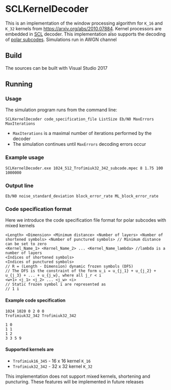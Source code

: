 # SCLKernelDecoder
This is an implementation of the window processing algorithm for `K_16` and `K_32` kernels from https://arxiv.org/abs/2010.07884. Kernel processors are embedded in [SCL](https://ieeexplore.ieee.org/document/7055304) decoder. This implementation also supports the decoding of [polar subcodes](https://ieeexplore.ieee.org/document/7339451). Simulations run in AWGN channel

## Build

The sources can be built with Visual Studio 2017

## Running
### Usage

The simulation program runs from the command line:
```
SCLKernelDecoder code_specification_file ListSize Eb/N0 MaxErrors MaxIterations
```
* `MaxIterations` is a maximal number of iterations performed by the decoder
* The simulation continues until `MaxErrors` decoding errors occur

### Example usage
```
SCLKernelDecoder.exe 1024_512_Trofimiuk32_342_subcode.mpec 8 1.75 100 1000000
```

### Output line
`
Eb/N0 noise_standard_deviation block_error_rate ML_block_error_rate
`

### Code specification format
Here we introduce the code specification file format for polar subcodes with mixed kernels
```
<Length> <Dimension> <Minimum distance> <Number of layers> <Number of shortened symbols> <Number of punctured symbols> // Minimum distance can be set to zero
<Kernel_Name_1> <Kernel_Name_2> ... <Kernel_Name_lambda> //lambda is a number of layers
<Indices of shortened symbols>
<Indices of punctured symbols>
// R = (Length - Dimension) dynamic frozen symbols (DFS)
// The DFS is the constraint of the form u_i = u_{j_1} + u_{j_2} + u_{j_3} + ... + u_{j_w}, where all j_r < i
<w+1> <j_1> <j_2> ... <j_w> <i>
// Static frozen symbol i are represented as 
// 1 i
```

#### Example code specification
```
1024 1020 0 2 0 0
Trofimiuk32_342 Trofimiuk32_342

1 0
1 1
1 2
3 3 5 9
```

#### Supported kernels are 
* `Trofimiuk16_345` - 16 x 16 kernel `K_16`
* `Trofimiuk32_342` - 32 x 32 kernel `K_32`

This implementation does not support mixed kernels, shortening and puncturing. These features will be implemented in future releases
